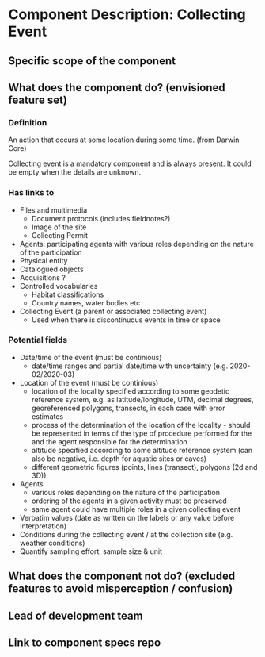 Component Description: Collecting Event
=======================

## Specific scope of the component

## What does the component do? (envisioned feature set)

### Definition

An action that occurs at some location during some time. (from Darwin Core)

Collecting event is a mandatory component and is always present. It could be empty when the details are unknown.

### Has links to
* Files and multimedia
  * Document protocols (includes fieldnotes?) 
  * Image of the site
  * Collecting Permit
* Agents: participating agents with various roles depending on the nature of the participation
* Physical entity
* Catalogued objects
* Acquisitions ?
* Controlled vocabularies
  * Habitat classifications
  * Country names, water bodies etc
* Collecting Event (a parent or associated collecting event)
  * Used when there is discontinuous events in time or space

### Potential fields
* Date/time of the event (must be continious)
  * date/time ranges and partial date/time with uncertainty (e.g. 2020-02/2020-03)
* Location of the event (must be continious)
  * location of the locality specified according to some geodetic reference system, e.g. as latitude/longitude, UTM, decimal degrees, georeferenced polygons, transects, in each case with error estimates
  * process of the determination of the location of the locality - should be represented in terms of the type of procedure performed for the and the agent responsible for the determination
  * altitude specified according to some altitude reference system (can also be negative, i.e. depth for aquatic sites or caves)
  * different geometric figures (points, lines (transect), polygons (2d and 3D))
* Agents
  * various roles depending on the nature of the participation
  * ordering of the agents in a given activity must be preserved
  * same agent could have multiple roles in a given collecting event
* Verbatim values (date as written on the labels or any value before interpretation)
* Conditions during the collecting event / at the collection site (e.g. weather conditions)
* Quantify sampling effort, sample size & unit

## What does the component __not__ do? (excluded features to avoid misperception / confusion)


## Lead of development team


## Link to component specs repo
